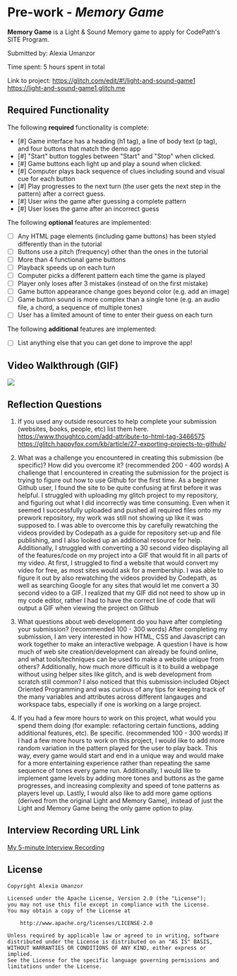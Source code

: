 # Pre-work - *Memory Game*

**Memory Game** is a Light & Sound Memory game to apply for CodePath's SITE Program. 

Submitted by: Alexia Umanzor 

Time spent: 5 hours spent in total

Link to project: https://glitch.com/edit/#!/light-and-sound-game1
https://light-and-sound-game1.glitch.me

## Required Functionality

The following **required** functionality is complete:

* [#] Game interface has a heading (h1 tag), a line of body text (p tag), and four buttons that match the demo app
* [#] "Start" button toggles between "Start" and "Stop" when clicked. 
* [#] Game buttons each light up and play a sound when clicked. 
* [#] Computer plays back sequence of clues including sound and visual cue for each button
* [#] Play progresses to the next turn (the user gets the next step in the pattern) after a correct guess. 
* [#] User wins the game after guessing a complete pattern
* [#] User loses the game after an incorrect guess

The following **optional** features are implemented:

* [ ] Any HTML page elements (including game buttons) has been styled differently than in the tutorial
* [ ] Buttons use a pitch (frequency) other than the ones in the tutorial
* [ ] More than 4 functional game buttons
* [ ] Playback speeds up on each turn
* [ ] Computer picks a different pattern each time the game is played
* [ ] Player only loses after 3 mistakes (instead of on the first mistake)
* [ ] Game button appearance change goes beyond color (e.g. add an image)
* [ ] Game button sound is more complex than a single tone (e.g. an audio file, a chord, a sequence of multiple tones)
* [ ] User has a limited amount of time to enter their guess on each turn

The following **additional** features are implemented:

- [ ] List anything else that you can get done to improve the app!

## Video Walkthrough (GIF)
![](https://i.imgur.com/W1RiNbw.gif)


## Reflection Questions
1. If you used any outside resources to help complete your submission (websites, books, people, etc) list them here. 
https://www.thoughtco.com/add-attribute-to-html-tag-3466575
https://glitch.happyfox.com/kb/article/27-exporting-projects-to-github/

2. What was a challenge you encountered in creating this submission (be specific)? How did you overcome it? (recommended 200 - 400 words) 
A challenge that I encountered in creating the submission for the project is trying to figure out how to use Github for the first time. As a beginner Github user, I found the site to be quite confusing at first before it was helpful. I struggled with uploading my glitch project to my repository, and figuring out what I did incorrectly was time consuming. Even when it seemed I successfully uploaded and pushed all required files onto my prework repository, my work was still not showing up like it was supposed to. I was able to overcome this by carefully rewatching the videos provided by Codepath as a guide for repository set-up and file publishing, and I also looked up an additional resource for help.
Additionally, I struggled with converting a 30 second video displaying all of the features/code on my project into a GIF that would fit in all parts of my video. At first, I struggled to find a website that would convert my video for free, as most sites would ask for a membership. I was able to figure it out by also rewatching the videos provided by Codepath, as well as searching Google for any sites that would let me convert a 30 second video to a GIF. I realized that my GIF did not need to show up in my code editor, rather I had to have the correct line of code that will output a GIF when viewing the project on Github

3. What questions about web development do you have after completing your submission? (recommended 100 - 300 words) 
After completing my submission, I am very interested in how HTML, CSS and Javascript can work together to make an interactive webpage. A question I have is how much of web site creation/development can already be found online, and what tools/techniques can be used to make a website unique from others? Additionally, how much more difficult is it to build a webpage without using helper sites like glitch, and is web development from scratch still common? I also noticed that this submission included Object Oriented Programming and was curious of any tips for keeping track of the many variables and attributes across different langauges and workspace tabs, especially if one is working on a large project.

4. If you had a few more hours to work on this project, what would you spend them doing (for example: refactoring certain functions, adding additional features, etc). Be specific. (recommended 100 - 300 words) 
If I had a few more hours to work on this project, I would like to add more random variation in the pattern played for the user to play back. This way, every game would start and end in a unique way and would make for a more entertaining experience rather than repeating the same sequence of tones every game run. Additionally, I would like to implement game levels by adding more tones and buttons as the game progresses, and increasing complexity and speed of tone patterns as players level up. Lastly, I would also like to add more game options (derived from the original Light and Memory Game), instead of just the Light and Memory Game being the only game option to play. 



## Interview Recording URL Link

[My 5-minute Interview Recording](your-link-here)


## License

    Copyright Alexia Umanzor 

    Licensed under the Apache License, Version 2.0 (the "License");
    you may not use this file except in compliance with the License.
    You may obtain a copy of the License at

        http://www.apache.org/licenses/LICENSE-2.0

    Unless required by applicable law or agreed to in writing, software
    distributed under the License is distributed on an "AS IS" BASIS,
    WITHOUT WARRANTIES OR CONDITIONS OF ANY KIND, either express or implied.
    See the License for the specific language governing permissions and
    limitations under the License.